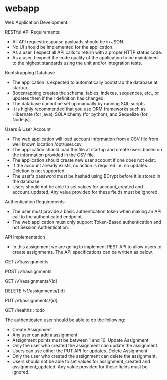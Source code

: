 # webapp

Web Application Development:

RESTful API Requirements:

- All API request/response payloads should be in JSON.
- No UI should be implemented for the application.
- As a user, I expect all API calls to return with a proper HTTP status code.
- As a user, I expect the code quality of the application to be maintained to the     highest standards using the unit and/or integration tests.

Bootstrapping Database
- The application is expected to automatically bootstrap the database at startup.
- Bootstrapping creates the schema, tables, indexes, sequences, etc., or updates them if their definition has changed.
- The database cannot be set up manually by running SQL scripts.
- It is highly recommended that you use ORM frameworks such as Hibernate (for java), SQLAlchemy (for python), and Sequelize (for Node.js).

Users & User Account
- The web application will load account information from a CSV file from well known location /opt/user.csv.
- The application should load the file at startup and create users based on the information provided in the CSV file.
- The application should create new user account if one does not exist.
- If the account already exists, no action is required i.e. no updates.
Deletion is not supported.
- The user's password must be hashed using BCrypt before it is stored in the database.
- Users should not be able to set values for account_created and account_updated. Any value provided for these fields must be ignored.

Authentication Requirements
- The user must provide a basic authentication token when making an API call to the authenticated endpoint.
- The web application must only support Token-Based authentication and not Session Authentication.

API Implementation
- In this assignment we are going to implement REST API to allow users to create assignments. The API specifications can be written as below.

GET /v1/assignments

POST /v1/assignments

GET /v1/assignments/{id}

DELETE /v1/assignments/{id}

PUT /v1/assignments/{id}

GET /healthz : todo

The authenticated user should be able to do the following:
- Create Assignment
- Any user can add a assignment.
- Assignment points must be between 1 and 10.
Update Assignment
- Only the user who created the assignment can update the assignment.
- Users can use either the PUT API for updates.
Delete Assignment
- Only the user who created the assignment can delete the assignment.
- Users should not be able to set values for assignment_created and assignment_updated. 
Any value provided for these fields must be ignored.   
